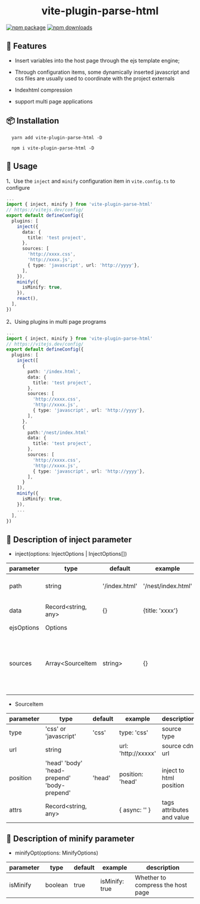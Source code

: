 <h1 align="center">vite-plugin-parse-html</h1>

[![npm package](https://img.shields.io/npm/v/vite-plugin-parse-html/latest.svg)](https://www.npmjs.com/package/vite-plugin-parse-html)
[![npm downloads](https://img.shields.io/npm/dm/vite-plugin-parse-html.svg)](https://www.npmjs.com/package/vite-plugin-parse-html)

## 🎉 Features

- Insert variables into the host page through the ejs template engine;

- Through configuration items, some dynamically inserted javascript and css files are usually used to coordinate with the project externals

- Indexhtml compression

- support multi page applications

## 📦 Installation

```shell
  yarn add vite-plugin-parse-html -D

  npm i vite-plugin-parse-html -D
```

## 🔨 Usage

1、Use the `inject` and `minify` configuration item in `vite.config.ts` to configure

```typescript
...
import { inject, minify } from 'vite-plugin-parse-html'
// https://vitejs.dev/config/
export default defineConfig({
  plugins: [
    inject({
      data: {
        title: 'test project',
      },
      sources: [
        'http://xxxx.css',
        'http://xxxx.js',
        { type: 'javascript', url: 'http://yyyy'},
      ],
    }),
    minify({
      isMinify: true,
    }),
    react(),
  ],
})
```

2、Using plugins in multi page programs

```typescript
...
import { inject, minify } from 'vite-plugin-parse-html'
// https://vitejs.dev/config/
export default defineConfig({
  plugins: [
    inject([
      {
        path: '/index.html',
        data: {
          title: 'test project',
        },
        sources: [
          'http://xxxx.css',
          'http://xxxx.js',
          { type: 'javascript', url: 'http://yyyy'},
        ],
      },
      {
        path:'/nest/index.html'
        data: {
          title: 'test project',
        },
        sources: [
          'http://xxxx.css',
          'http://xxxx.js',
          { type: 'javascript', url: 'http://yyyy'},
        ],
      }
    ]),
    minify({
      isMinify: true,
    }),
    ...
  ],
})
```

## 🔗 Description of inject parameter

- inject(options: InjectOptions | InjectOptions[])

| parameter  | type                | default       | example            | description                                                                           |
| ---------- | ------------------- | ------------- | ------------------ | ------------------------------------------------------------------------------------- |
| path       | string              | '/index.html' | '/nest/index.html' | multiple page relative path                                                           |
| data       | Record<string, any> | {}            | {title: 'xxxx'}    | Variables used on the host page                                                       |
| ejsOptions | Options             |               |                    |                                                                                       |
| sources    | Array<SourceItem    | string>       | {}                 | [ 'http://xxx.js' ] or [{ url: 'http:xxx.js', type: 'javascript', position: 'head' }] |

- SourceItem

| parameter | type                                        | default | example             | description               |
| --------- | ------------------------------------------- | ------- | ------------------- | ------------------------- |
| type      | 'css' or 'javascript'                       | 'css'   | type: 'css'         | source type               |
| url       | string                                      |         | url: 'http://xxxxx' | source cdn url            |
| position  | 'head' 'body' 'head-prepend' 'body-prepend' | 'head'  | position: 'head'    | inject to html position   |
| attrs     | Record<string, any>                         |         | { async: '' }       | tags attributes and value |

## 🔗 Description of minify parameter

- minifyOpt(options: MinifyOptions)

| parameter | type    | default | example        | description                       |
| --------- | ------- | ------- | -------------- | --------------------------------- |
| isMinify  | boolean | true    | isMinify: true | Whether to compress the host page |
